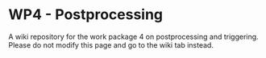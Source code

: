 # WP4 - Postprocessing
A wiki repository for the work package 4 on postprocessing and triggering.
Please do not modify this page and go to the wiki tab instead.
